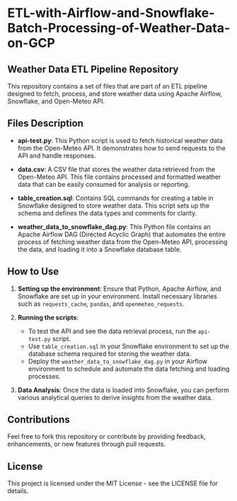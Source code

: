 # ETL-with-Airflow-and-Snowflake-Batch-Processing-of-Weather-Data-on-GCP
## Weather Data ETL Pipeline Repository

This repository contains a set of files that are part of an ETL pipeline designed to fetch, process, and store weather data using Apache Airflow, Snowflake, and Open-Meteo API.

## Files Description

- **api-test.py**: This Python script is used to fetch historical weather data from the Open-Meteo API. It demonstrates how to send requests to the API and handle responses.

- **data.csv**: A CSV file that stores the weather data retrieved from the Open-Meteo API. This file contains processed and formatted weather data that can be easily consumed for analysis or reporting.

- **table_creation.sql**: Contains SQL commands for creating a table in Snowflake designed to store weather data. This script sets up the schema and defines the data types and comments for clarity.

- **weather_data_to_snowflake_dag.py**: This Python file contains an Apache Airflow DAG (Directed Acyclic Graph) that automates the entire process of fetching weather data from the Open-Meteo API, processing the data, and loading it into a Snowflake database table.

## How to Use

1. **Setting up the environment**: Ensure that Python, Apache Airflow, and Snowflake are set up in your environment. Install necessary libraries such as `requests_cache`, `pandas`, and `openmeteo_requests`.

2. **Running the scripts**:
   - To test the API and see the data retrieval process, run the `api-test.py` script.
   - Use `table_creation.sql` in your Snowflake environment to set up the database schema required for storing the weather data.
   - Deploy the `weather_data_to_snowflake_dag.py` in your Airflow environment to schedule and automate the data fetching and loading processes.

3. **Data Analysis**: Once the data is loaded into Snowflake, you can perform various analytical queries to derive insights from the weather data.

## Contributions

Feel free to fork this repository or contribute by providing feedback, enhancements, or new features through pull requests.

## License

This project is licensed under the MIT License - see the LICENSE file for details.

